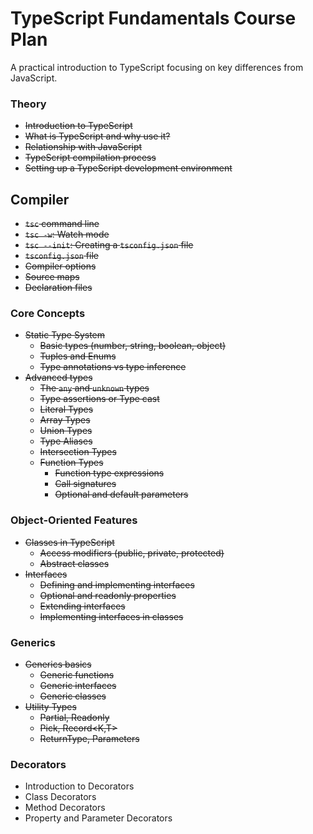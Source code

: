 # TypeScript Fundamentals Course Plan
A practical introduction to TypeScript focusing on key differences from JavaScript.

### Theory
  - ~~Introduction to TypeScript~~
  - ~~What is TypeScript and why use it?~~
  - ~~Relationship with JavaScript~~
  - ~~TypeScript compilation process~~
  - ~~Setting up a TypeScript development environment~~

## Compiler
  - ~~`tsc` command line~~
  - ~~`tsc -w`: Watch mode~~
  - ~~`tsc --init`: Creating a `tsconfig.json` file~~
  - ~~`tsconfig.json` file~~
  - ~~Compiler options~~
  - ~~Source maps~~
  - ~~Declaration files~~

### Core Concepts
- ~~Static Type System~~
  - ~~Basic types (number, string, boolean, object)~~
  - ~~Tuples and Enums~~
  - ~~Type annotations vs type inference~~
- ~~Advanced types~~
  - ~~The `any` and `unknown` types~~
  - ~~Type assertions or Type cast~~
  - ~~Literal Types~~
  - ~~Array Types~~
  - ~~Union Types~~
  - ~~Type Aliases~~
  - ~~Intersection Types~~
  - ~~Function Types~~
    - ~~Function type expressions~~
    - ~~Call signatures~~
    - ~~Optional and default parameters~~


### Object-Oriented Features
- ~~Classes in TypeScript~~
  - ~~Access modifiers (public, private, protected)~~
  - ~~Abstract classes~~
- ~~Interfaces~~
  - ~~Defining and implementing interfaces~~
  - ~~Optional and readonly properties~~
  - ~~Extending interfaces~~
  - ~~Implementing interfaces in classes~~

### Generics
- ~~Generics basics~~
  - ~~Generic functions~~
  - ~~Generic interfaces~~
  - ~~Generic classes~~
- ~~Utility Types~~
  - ~~Partial<T>, Readonly<T>~~
  - ~~Pick<T>, Record<K,T>~~
  - ~~ReturnType<T>, Parameters<T>~~

### Decorators
- Introduction to Decorators
- Class Decorators
- Method Decorators
- Property and Parameter Decorators



